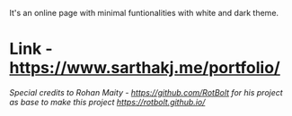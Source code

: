 It's an online page with minimal funtionalities with white and dark theme.

# Link -  https://www.sarthakj.me/portfolio/ 





_Special credits to Rohan Maity - https://github.com/RotBolt for his project as base to make this project https://rotbolt.github.io/_
 